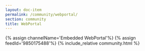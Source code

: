 ```yaml
---
layout: doc-item
permalink: /community/webportal/
section: community
title: WebPortal
---
```


{% assign channelName='Embedded WebPortal'%}
{% assign feedId='9850175488'%}
{% include_relative community.html %}